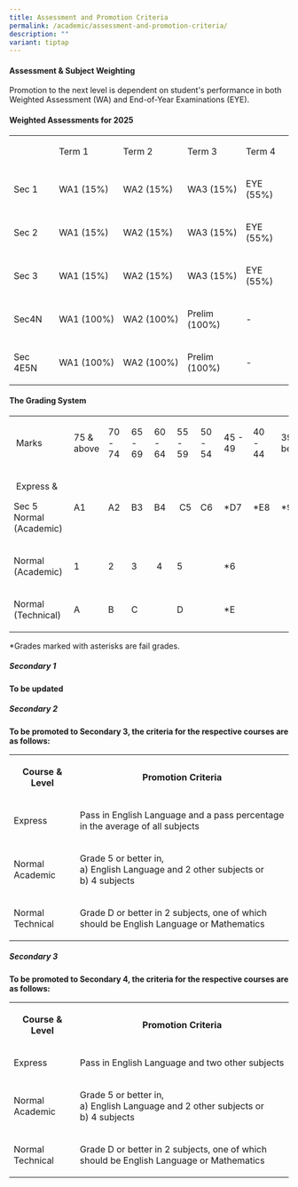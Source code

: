 ```yaml
---
title: Assessment and Promotion Criteria
permalink: /academic/assessment-and-promotion-criteria/
description: ""
variant: tiptap
---
```

<h4><strong>Assessment &amp; Subject Weighting</strong></h4>
<p></p>
<p>Promotion to the next level is dependent on student's performance in both
Weighted Assessment (WA) and End-of-Year Examinations (EYE).</p>
<h4><strong>Weighted Assessments for 2025</strong></h4>
<table style="minWidth: 125px">
<colgroup>
<col>
<col>
<col>
<col>
<col>
</colgroup>
<tbody>
<tr>
<td rowspan="1" colspan="1">
<p>&nbsp;</p>
</td>
<td rowspan="1" colspan="1">
<p>Term 1</p>
</td>
<td rowspan="1" colspan="1">
<p>Term 2</p>
</td>
<td rowspan="1" colspan="1">
<p>Term 3</p>
</td>
<td rowspan="1" colspan="1">
<p>Term 4</p>
</td>
</tr>
<tr>
<td rowspan="1" colspan="1">
<p>Sec 1</p>
</td>
<td rowspan="1" colspan="1">
<p>WA1 (15%)</p>
</td>
<td rowspan="1" colspan="1">
<p>WA2 (15%)</p>
</td>
<td rowspan="1" colspan="1">
<p>WA3 (15%)</p>
</td>
<td rowspan="1" colspan="1">
<p>EYE (55%)</p>
</td>
</tr>
<tr>
<td rowspan="1" colspan="1">
<p>Sec 2</p>
</td>
<td rowspan="1" colspan="1">
<p>WA1 (15%)</p>
</td>
<td rowspan="1" colspan="1">
<p>WA2 (15%)</p>
</td>
<td rowspan="1" colspan="1">
<p>WA3 (15%)</p>
</td>
<td rowspan="1" colspan="1">
<p>EYE (55%)</p>
</td>
</tr>
<tr>
<td rowspan="1" colspan="1">
<p>Sec 3</p>
</td>
<td rowspan="1" colspan="1">
<p>WA1 (15%)</p>
</td>
<td rowspan="1" colspan="1">
<p>WA2 (15%)</p>
</td>
<td rowspan="1" colspan="1">
<p>WA3 (15%)</p>
</td>
<td rowspan="1" colspan="1">
<p>EYE (55%)</p>
</td>
</tr>
<tr>
<td rowspan="1" colspan="1">
<p>Sec4N</p>
</td>
<td rowspan="1" colspan="1">
<p>WA1&nbsp;(100%)</p>
</td>
<td rowspan="1" colspan="1">
<p>WA2&nbsp;(100%)</p>
</td>
<td rowspan="1" colspan="1">
<p>Prelim (100%)</p>
</td>
<td rowspan="1" colspan="1">
<p>-</p>
</td>
</tr>
<tr>
<td rowspan="1" colspan="1">
<p>Sec 4E5N</p>
</td>
<td rowspan="1" colspan="1">
<p>WA1&nbsp;(100%)</p>
</td>
<td rowspan="1" colspan="1">
<p>WA2&nbsp;(100%)</p>
</td>
<td rowspan="1" colspan="1">
<p>Prelim (100%)</p>
</td>
<td rowspan="1" colspan="1">
<p>-</p>
</td>
</tr>
</tbody>
</table>
<h4><strong>The Grading System</strong></h4>
<table style="minWidth: 250px">
<colgroup>
<col>
<col>
<col>
<col>
<col>
<col>
<col>
<col>
<col>
<col>
</colgroup>
<tbody>
<tr>
<td rowspan="1" colspan="1">
<p>&nbsp;Marks</p>
</td>
<td rowspan="1" colspan="1">
<p>75 &amp; above</p>
</td>
<td rowspan="1" colspan="1">
<p>70 - 74</p>
</td>
<td rowspan="1" colspan="1">
<p>65 - 69</p>
</td>
<td rowspan="1" colspan="1">
<p>60 - 64</p>
</td>
<td rowspan="1" colspan="1">
<p>55 - 59</p>
</td>
<td rowspan="1" colspan="1">
<p>50 - 54</p>
</td>
<td rowspan="1" colspan="1">
<p>45 - 49</p>
</td>
<td rowspan="1" colspan="1">
<p>40 - 44</p>
</td>
<td rowspan="1" colspan="1">
<p>39 &amp; below</p>
</td>
</tr>
<tr>
<td rowspan="1" colspan="1">
<p>&nbsp;Express &amp;</p>
<p>Sec 5 Normal (Academic)</p>
</td>
<td rowspan="1" colspan="1">
<p>A1</p>
</td>
<td rowspan="1" colspan="1">
<p>A2&nbsp;</p>
</td>
<td rowspan="1" colspan="1">
<p>B3&nbsp;</p>
</td>
<td rowspan="1" colspan="1">
<p>B4&nbsp;</p>
</td>
<td rowspan="1" colspan="1">
<p>&nbsp;C5</p>
</td>
<td rowspan="1" colspan="1">
<p>C6&nbsp;</p>
</td>
<td rowspan="1" colspan="1">
<p>*D7&nbsp;</p>
</td>
<td rowspan="1" colspan="1">
<p>*E8&nbsp;</p>
</td>
<td rowspan="1" colspan="1">
<p>*9&nbsp;</p>
</td>
</tr>
<tr>
<td rowspan="1" colspan="1">
<p>Normal (Academic)&nbsp;</p>
</td>
<td rowspan="1" colspan="1">
<p>1</p>
</td>
<td rowspan="1" colspan="1">
<p>2&nbsp;</p>
</td>
<td rowspan="1" colspan="1">
<p>3&nbsp;</p>
</td>
<td rowspan="1" colspan="1">
<p>&nbsp;4</p>
</td>
<td rowspan="1" colspan="2">
<p>5&nbsp; &nbsp;</p>
</td>
<td rowspan="1" colspan="3">
<p>*6&nbsp; &nbsp; &nbsp;</p>
</td>
</tr>
<tr>
<td rowspan="1" colspan="1">
<p>Normal (Technical)&nbsp;</p>
</td>
<td rowspan="1" colspan="1">
<p>A</p>
</td>
<td rowspan="1" colspan="1">
<p>B</p>
</td>
<td rowspan="1" colspan="2">
<p>C</p>
</td>
<td rowspan="1" colspan="2">
<p>D</p>
</td>
<td rowspan="1" colspan="3">
<p>*E</p>
</td>
</tr>
</tbody>
</table>
<p>*Grades marked with asterisks are fail grades.</p>
<p></p>
<h5>Secondary 1</h5>
<p><strong>To be updated</strong>
</p>
<p></p>
<p></p>
<p></p>
<h5>Secondary 2</h5>
<p><strong>To be promoted to Secondary 3, the criteria for the respective courses are as follows:</strong>
</p>
<table style="minWidth: 50px">
<colgroup>
<col>
<col>
</colgroup>
<tbody>
<tr>
<th rowspan="1" colspan="1">
<p>Course &amp; Level</p>
</th>
<th rowspan="1" colspan="1">
<p>Promotion Criteria</p>
</th>
</tr>
<tr>
<td rowspan="1" colspan="1">
<p>Express</p>
</td>
<td rowspan="1" colspan="1">
<p>Pass in English Language and a pass percentage in the average of all subjects</p>
</td>
</tr>
<tr>
<td rowspan="1" colspan="1">
<p>Normal Academic</p>
</td>
<td rowspan="1" colspan="1">
<p>Grade 5 or better in,
<br>a) English Language and 2 other subjects or
<br>b) 4 subjects</p>
</td>
</tr>
<tr>
<td rowspan="1" colspan="1">
<p>Normal Technical</p>
</td>
<td rowspan="1" colspan="1">
<p>Grade D or better in 2 subjects, one of which should be English Language
or Mathematics</p>
</td>
</tr>
</tbody>
</table>
<p></p>
<h5>Secondary 3</h5>
<p><strong>To be promoted to Secondary 4, the criteria for the respective courses are as follows:</strong>
</p>
<table style="minWidth: 50px">
<colgroup>
<col>
<col>
</colgroup>
<tbody>
<tr>
<th rowspan="1" colspan="1">
<p>Course &amp; Level</p>
</th>
<th rowspan="1" colspan="1">
<p>Promotion Criteria</p>
</th>
</tr>
<tr>
<td rowspan="1" colspan="1">
<p>Express</p>
</td>
<td rowspan="1" colspan="1">
<p>Pass in English Language and two other subjects</p>
</td>
</tr>
<tr>
<td rowspan="1" colspan="1">
<p>Normal Academic</p>
</td>
<td rowspan="1" colspan="1">
<p>Grade 5 or better in,
<br>a) English Language and 2 other subjects or
<br>b) 4 subjects</p>
</td>
</tr>
<tr>
<td rowspan="1" colspan="1">
<p>Normal Technical</p>
</td>
<td rowspan="1" colspan="1">
<p>Grade D or better in 2 subjects, one of which should be English Language
or Mathematics</p>
</td>
</tr>
</tbody>
</table>
<p></p>